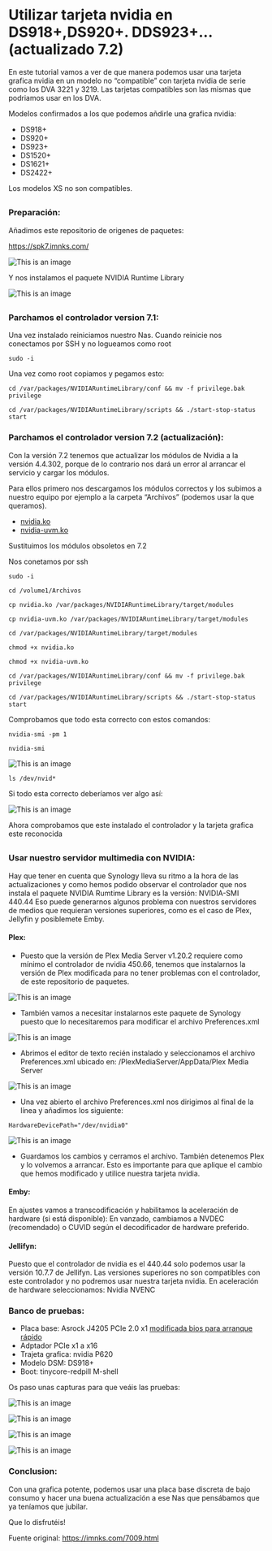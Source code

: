 # Utilizar tarjeta nvidia en DS918+,DS920+. DDS923+... (actualizado 7.2)

En este tutorial vamos a ver de que manera podemos usar una tarjeta grafica nvidia en un modelo no “compatible” con tarjeta nvidia de serie como los DVA 3221 y 3219. Las tarjetas compatibles son las mismas que podriamos usar en los DVA.

Modelos confirmados a los que podemos añdirle una grafica nvidia:
-	DS918+
-	DS920+
-	DS923+
-	DS1520+
-	DS1621+
-	DS2422+

Los modelos XS no son compatibles.

##
### Preparación:

Añadimos este repositorio de origenes de paquetes:

https://spk7.imnks.com/


![This is an image](imagenes/nvidia1.png)


Y nos instalamos el paquete NVIDIA Runtime Library

![This is an image](imagenes/nvidia2.png)

##
### Parchamos el controlador version 7.1:

Una vez instalado reiniciamos nuestro Nas. Cuando reinicie nos conectamos por SSH y no logueamos como root

```
sudo -i
```
Una vez como root copiamos y pegamos esto:
```
cd /var/packages/NVIDIARuntimeLibrary/conf && mv -f privilege.bak privilege
```

```
cd /var/packages/NVIDIARuntimeLibrary/scripts && ./start-stop-status start
```

### Parchamos el controlador version 7.2 (actualización):

Con la versión 7.2 tenemos que actualizar los módulos de Nvidia a la versión 4.4.302, porque de lo contrario nos dará un error al arrancar el servicio y cargar los módulos.

Para ellos primero nos descargamos los módulos correctos y los subimos a nuestro equipo por ejemplo a la carpeta “Archivos” (podemos usar la que queramos).

- [nvidia.ko](https://github.com/AuxXxilium/arc-modules/blob/main/official/denverton-4.4.302/nvidia.ko) 
- [nvidia-uvm.ko](https://github.com/AuxXxilium/arc-modules/blob/main/official/denverton-4.4.302/nvidia-uvm.ko)

Sustituimos los módulos obsoletos en 7.2

Nos conetamos por ssh 

```
sudo -i
```
```
cd /volume1/Archivos
```
```
cp nvidia.ko /var/packages/NVIDIARuntimeLibrary/target/modules
```
```
cp nvidia-uvm.ko /var/packages/NVIDIARuntimeLibrary/target/modules
```
```
cd /var/packages/NVIDIARuntimeLibrary/target/modules
```
```
chmod +x nvidia.ko
```
```
chmod +x nvidia-uvm.ko
```
```
cd /var/packages/NVIDIARuntimeLibrary/conf && mv -f privilege.bak privilege
```
```
cd /var/packages/NVIDIARuntimeLibrary/scripts && ./start-stop-status start
```


Comprobamos que todo esta correcto con estos comandos:



```
nvidia-smi -pm 1
```

```
nvidia-smi
```

![This is an image](imagenes/nvidia4.png)

```
ls /dev/nvid*
```
Si todo esta correcto deberíamos ver algo así:

![This is an image](imagenes/nvidia3.png)

Ahora comprobamos que este instalado el controlador y la tarjeta grafica este reconocida


##


### Usar nuestro servidor multimedia con NVIDIA:

Hay que tener en cuenta que Synology lleva su ritmo a la hora de las actualizaciones y como hemos podido observar el controlador que nos instala el paquete NVIDIA Rumtime Library es la versión: NVIDIA-SMI 440.44
Eso puede generarnos algunos problema con nuestros servidores de medios que requieran versiones superiores, como es el caso de Plex, Jellyfin y posiblemete Emby.


#### Plex:

- Puesto que la versión de Plex Media Server v1.20.2 requiere como mínimo el controlador de nvidia 450.66, tenemos que instalarnos la versión de Plex modificada para no tener problemas con el controlador, de este repositorio de paquetes.

![This is an image](imagenes/nvidia5.png)


- También vamos a necesitar instalarnos este paquete de Synology puesto que lo necesitaremos para modificar el archivo Preferences.xml


![This is an image](imagenes/nvidia6.png)


- Abrimos el editor de texto recién instalado y seleccionamos el archivo Preferences.xml ubicado en: /PlexMediaServer/AppData/Plex Media Server


![This is an image](imagenes/nvidia7.png)


- Una vez abierto el archivo Preferences.xml nos dirigimos al final de la línea y añadimos los siguiente:

```
HardwareDevicePath="/dev/nvidia0"
```


![This is an image](imagenes/nvidia8.png)


- Guardamos los cambios y cerramos el archivo. También detenemos Plex y lo volvemos a arrancar. Esto es importante para que aplique el cambio que hemos modificado y utilice nuestra tarjeta nvidia.


#### Emby:


En ajustes vamos a transcodificación y habilitamos la aceleración de hardware (si está disponible): 
En vanzado, cambiamos a NVDEC (recomendado) o CUVID según el decodificador de hardware preferido.


#### Jellifyn:


Puesto que el controlador de nvidia es el 440.44 solo podemos usar la versión 10.7.7 de Jellifyn. Las versiones superiores no son compatibles con este controlador y no podremos usar nuestra tarjeta nvidia.
En aceleración de hardware seleccionamos: Nvidia NVENC


### Banco de pruebas:


- Placa base: Asrock J4205  PCIe 2.0 x1
[modificada bios para arranque rápido]( https://xpenology.com/forum/topic/63876-j3455-xpenology-slow-boot-solution/page/2/)
- Adptador PCIe x1 a x16
- Trajeta grafica: nvidia P620
- Modelo DSM: DS918+
- Boot: tinycore-redpill M-shell 

Os paso unas capturas para que veáis las pruebas:


![This is an image](imagenes/nvidia9.png)



![This is an image](imagenes/nvidia12.png)



![This is an image](imagenes/nvidia10.png)



![This is an image](imagenes/nvidia11.png)


### Conclusion:

Con una grafica potente, podemos usar una placa base discreta de bajo consumo y hacer una buena actualización a ese Nas que pensábamos que ya teníamos que jubilar. 

Que lo disfrutéis!

Fuente original: https://imnks.com/7009.html
